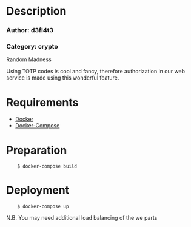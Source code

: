 # Description
### Author: d3fl4t3
### Category: crypto

Random Madness

Using TOTP codes is cool and fancy, therefore authorization in our web service is made using this wonderful feature.

# Requirements
- [Docker](https://docs.docker.com/engine/installation/)
- [Docker-Compose](https://docs.docker.com/compose/install/)

# Preparation

```
    $ docker-compose build
```

# Deployment
```
    $ docker-compose up
```

N.B. You may need additional load balancing of the we parts